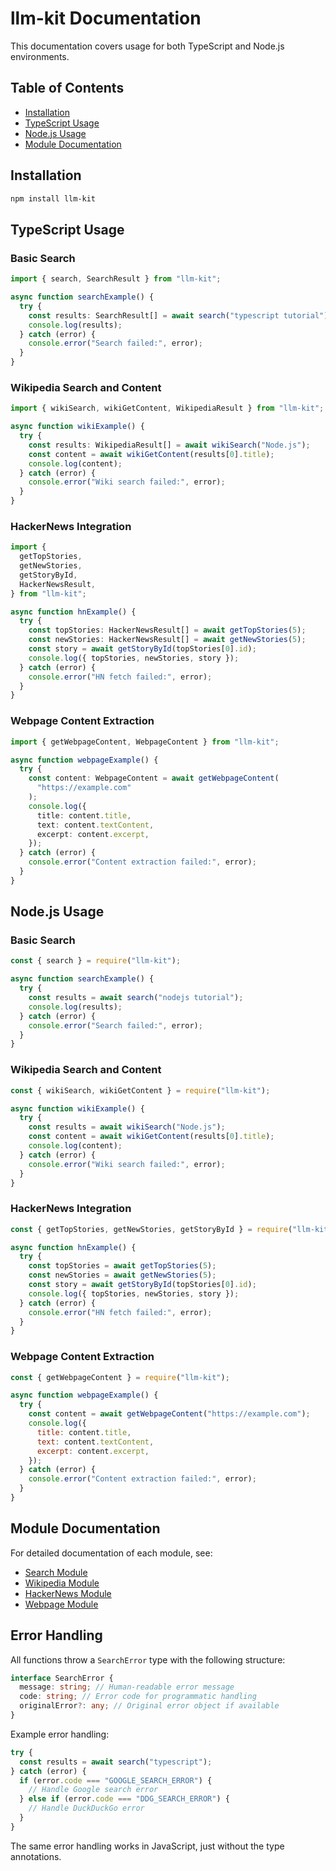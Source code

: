 # llm-kit Documentation

This documentation covers usage for both TypeScript and Node.js environments.

## Table of Contents

- [Installation](#installation)
- [TypeScript Usage](#typescript-usage)
- [Node.js Usage](#nodejs-usage)
- [Module Documentation](#module-documentation)

## Installation

```bash
npm install llm-kit
```

## TypeScript Usage

### Basic Search

```typescript
import { search, SearchResult } from "llm-kit";

async function searchExample() {
  try {
    const results: SearchResult[] = await search("typescript tutorial");
    console.log(results);
  } catch (error) {
    console.error("Search failed:", error);
  }
}
```

### Wikipedia Search and Content

```typescript
import { wikiSearch, wikiGetContent, WikipediaResult } from "llm-kit";

async function wikiExample() {
  try {
    const results: WikipediaResult[] = await wikiSearch("Node.js");
    const content = await wikiGetContent(results[0].title);
    console.log(content);
  } catch (error) {
    console.error("Wiki search failed:", error);
  }
}
```

### HackerNews Integration

```typescript
import {
  getTopStories,
  getNewStories,
  getStoryById,
  HackerNewsResult,
} from "llm-kit";

async function hnExample() {
  try {
    const topStories: HackerNewsResult[] = await getTopStories(5);
    const newStories: HackerNewsResult[] = await getNewStories(5);
    const story = await getStoryById(topStories[0].id);
    console.log({ topStories, newStories, story });
  } catch (error) {
    console.error("HN fetch failed:", error);
  }
}
```

### Webpage Content Extraction

```typescript
import { getWebpageContent, WebpageContent } from "llm-kit";

async function webpageExample() {
  try {
    const content: WebpageContent = await getWebpageContent(
      "https://example.com"
    );
    console.log({
      title: content.title,
      text: content.textContent,
      excerpt: content.excerpt,
    });
  } catch (error) {
    console.error("Content extraction failed:", error);
  }
}
```

## Node.js Usage

### Basic Search

```javascript
const { search } = require("llm-kit");

async function searchExample() {
  try {
    const results = await search("nodejs tutorial");
    console.log(results);
  } catch (error) {
    console.error("Search failed:", error);
  }
}
```

### Wikipedia Search and Content

```javascript
const { wikiSearch, wikiGetContent } = require("llm-kit");

async function wikiExample() {
  try {
    const results = await wikiSearch("Node.js");
    const content = await wikiGetContent(results[0].title);
    console.log(content);
  } catch (error) {
    console.error("Wiki search failed:", error);
  }
}
```

### HackerNews Integration

```javascript
const { getTopStories, getNewStories, getStoryById } = require("llm-kit");

async function hnExample() {
  try {
    const topStories = await getTopStories(5);
    const newStories = await getNewStories(5);
    const story = await getStoryById(topStories[0].id);
    console.log({ topStories, newStories, story });
  } catch (error) {
    console.error("HN fetch failed:", error);
  }
}
```

### Webpage Content Extraction

```javascript
const { getWebpageContent } = require("llm-kit");

async function webpageExample() {
  try {
    const content = await getWebpageContent("https://example.com");
    console.log({
      title: content.title,
      text: content.textContent,
      excerpt: content.excerpt,
    });
  } catch (error) {
    console.error("Content extraction failed:", error);
  }
}
```

## Module Documentation

For detailed documentation of each module, see:

- [Search Module](./search.md)
- [Wikipedia Module](./wikipedia.md)
- [HackerNews Module](./hackernews.md)
- [Webpage Module](./webpage.md)

## Error Handling

All functions throw a `SearchError` type with the following structure:

```typescript
interface SearchError {
  message: string; // Human-readable error message
  code: string; // Error code for programmatic handling
  originalError?: any; // Original error object if available
}
```

Example error handling:

```typescript
try {
  const results = await search("typescript");
} catch (error) {
  if (error.code === "GOOGLE_SEARCH_ERROR") {
    // Handle Google search error
  } else if (error.code === "DDG_SEARCH_ERROR") {
    // Handle DuckDuckGo error
  }
}
```

The same error handling works in JavaScript, just without the type annotations.
